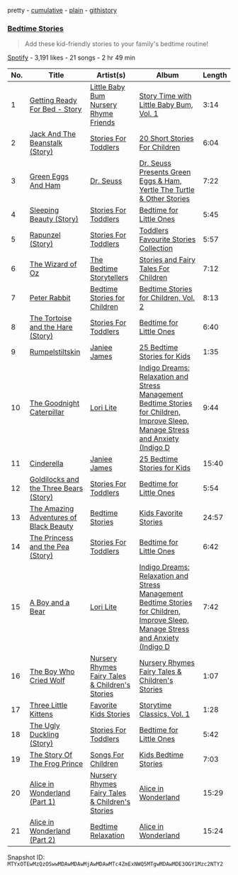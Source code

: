 pretty - [cumulative](/playlists/cumulative/37i9dQZF1DX4mDnU0PhsMn.md) - [plain](/playlists/plain/37i9dQZF1DX4mDnU0PhsMn) - [githistory](https://github.githistory.xyz/mackorone/spotify-playlist-archive/blob/main/playlists/plain/37i9dQZF1DX4mDnU0PhsMn)

### [Bedtime Stories](https://open.spotify.com/playlist/37i9dQZF1DX4mDnU0PhsMn)

> Add these kid\-friendly stories to your family's bedtime routine!

[Spotify](https://open.spotify.com/user/spotify) - 3,191 likes - 21 songs - 2 hr 49 min

| No. | Title | Artist(s) | Album | Length |
|---|---|---|---|---|
| 1 | [Getting Ready For Bed \- Story](https://open.spotify.com/track/0HsvvS1E3p3LDDmc80gnfz) | [Little Baby Bum Nursery Rhyme Friends](https://open.spotify.com/artist/0lFDQOEK5OwsyPXb1aWJzY) | [Story Time with Little Baby Bum, Vol\. 1](https://open.spotify.com/album/3e7dcDIRVZFdXHrFR6psl9) | 3:14 |
| 2 | [Jack And The Beanstalk \(Story\)](https://open.spotify.com/track/2ZvvSsOGT525mutZ8E5QNY) | [Stories For Toddlers](https://open.spotify.com/artist/7cIXL5JyiArbs8waV8VORf) | [20 Short Stories For Children](https://open.spotify.com/album/0uBlUZotf91jnF1RZRFWon) | 6:04 |
| 3 | [Green Eggs And Ham](https://open.spotify.com/track/6Ea1FU45HZRpJKfOLHiAzS) | [Dr\. Seuss](https://open.spotify.com/artist/4mi47OiK1uIz0TygMvYgW2) | [Dr\. Seuss Presents Green Eggs & Ham, Yertle The Turtle & Other Stories](https://open.spotify.com/album/0UbpYOdPqLgYk31aCt3K3X) | 7:22 |
| 4 | [Sleeping Beauty \(Story\)](https://open.spotify.com/track/3tKStpbMir5SAw2S0cIPzt) | [Stories For Toddlers](https://open.spotify.com/artist/7cIXL5JyiArbs8waV8VORf) | [Bedtime for Little Ones](https://open.spotify.com/album/630H45p90O4dvVeRZShsRn) | 5:45 |
| 5 | [Rapunzel \(Story\)](https://open.spotify.com/track/3QViZYW0ksBebvqz4fc0wO) | [Stories For Toddlers](https://open.spotify.com/artist/7cIXL5JyiArbs8waV8VORf) | [Toddlers Favourite Stories Collection](https://open.spotify.com/album/1NsItWtprz5RKjM0bTVnNF) | 5:57 |
| 6 | [The Wizard of Oz](https://open.spotify.com/track/3xUx5KdNIzHNfSr1cI2vBk) | [The Bedtime Storytellers](https://open.spotify.com/artist/1m4Ng2L0Da8FywFWinf4Nl) | [Stories and Fairy Tales For Children](https://open.spotify.com/album/2nbHFPhZkdSehLAl7Yhkyq) | 7:12 |
| 7 | [Peter Rabbit](https://open.spotify.com/track/2JFfSbNOHs91Wquns0gH0p) | [Bedtime Stories for Children](https://open.spotify.com/artist/3b95BHm1SvUryc9UbFtHfd) | [Bedtime Stories for Children, Vol\. 2](https://open.spotify.com/album/0ft4UGtXqEkbK6RtMBv933) | 8:13 |
| 8 | [The Tortoise and the Hare \(Story\)](https://open.spotify.com/track/1KWwuVx7kY6sXUqjk7i008) | [Stories For Toddlers](https://open.spotify.com/artist/7cIXL5JyiArbs8waV8VORf) | [Bedtime for Little Ones](https://open.spotify.com/album/630H45p90O4dvVeRZShsRn) | 6:40 |
| 9 | [Rumpelstiltskin](https://open.spotify.com/track/3HxFS8ZPUAsOgO3kNPJ097) | [Janiee James](https://open.spotify.com/artist/4wmqwgqoTjQcKTapdaMwz5) | [25 Bedtime Stories for Kids](https://open.spotify.com/album/79YPuS2utWMv270kNBX4i6) | 1:35 |
| 10 | [The Goodnight Caterpillar](https://open.spotify.com/track/799xdY8n9X574q7WTFpkdX) | [Lori Lite](https://open.spotify.com/artist/4eqky1ghWjkRjvqofY5Gp9) | [Indigo Dreams: Relaxation and Stress Management Bedtime Stories for Children, Improve Sleep, Manage Stress and Anxiety \(Indigo D](https://open.spotify.com/album/1JDABHSUCjWeznpsOnnb0Y) | 9:44 |
| 11 | [Cinderella](https://open.spotify.com/track/7rB0zASw3E1WSA8RCBWXRk) | [Janiee James](https://open.spotify.com/artist/4wmqwgqoTjQcKTapdaMwz5) | [25 Bedtime Stories for Kids](https://open.spotify.com/album/79YPuS2utWMv270kNBX4i6) | 15:40 |
| 12 | [Goldilocks and the Three Bears \(Story\)](https://open.spotify.com/track/1Ir4YxNcWk99poVotx2E4t) | [Stories For Toddlers](https://open.spotify.com/artist/7cIXL5JyiArbs8waV8VORf) | [Bedtime for Little Ones](https://open.spotify.com/album/630H45p90O4dvVeRZShsRn) | 5:54 |
| 13 | [The Amazing Adventures of Black Beauty](https://open.spotify.com/track/4AjTpMO9ZaHFtxNZDuPM99) | [Bedtime Stories](https://open.spotify.com/artist/09ef61Ojd1f90aoy2Kwa88) | [Kids Favorite Stories](https://open.spotify.com/album/2Hl9xjq24KlNWO8491toe8) | 24:57 |
| 14 | [The Princess and the Pea \(Story\)](https://open.spotify.com/track/1Q3XKIk1xCuIAwWa29bQSt) | [Stories For Toddlers](https://open.spotify.com/artist/7cIXL5JyiArbs8waV8VORf) | [Bedtime for Little Ones](https://open.spotify.com/album/630H45p90O4dvVeRZShsRn) | 6:42 |
| 15 | [A Boy and a Bear](https://open.spotify.com/track/2MN9oKfjBzS5jR46XDc4sX) | [Lori Lite](https://open.spotify.com/artist/4eqky1ghWjkRjvqofY5Gp9) | [Indigo Dreams: Relaxation and Stress Management Bedtime Stories for Children, Improve Sleep, Manage Stress and Anxiety \(Indigo D](https://open.spotify.com/album/1JDABHSUCjWeznpsOnnb0Y) | 7:42 |
| 16 | [The Boy Who Cried Wolf](https://open.spotify.com/track/6vN69mGRkl1ZeYAbxh0Coq) | [Nursery Rhymes Fairy Tales & Children's Stories](https://open.spotify.com/artist/6UIrRVqclDd9pb8t7JdfY4) | [Nursery Rhymes Fairy Tales & Children's Stories](https://open.spotify.com/album/5GnlOhtEjWAfs20325zIUB) | 1:07 |
| 17 | [Three Little Kittens](https://open.spotify.com/track/0N2V7sftvOiPJLcpEVivK4) | [Favorite Kids Stories](https://open.spotify.com/artist/4xWMewm6CYMstu0sPgd9jJ) | [Storytime Classics, Vol\. 1](https://open.spotify.com/album/51g5viCaYjOW5XO4qX1RCD) | 1:28 |
| 18 | [The Ugly Duckling \(Story\)](https://open.spotify.com/track/6fHqGliYDR6obyBmGKuzc7) | [Stories For Toddlers](https://open.spotify.com/artist/7cIXL5JyiArbs8waV8VORf) | [Bedtime for Little Ones](https://open.spotify.com/album/630H45p90O4dvVeRZShsRn) | 5:42 |
| 19 | [The Story Of The Frog Prince](https://open.spotify.com/track/1fRUsSzRbmYCNOXhXuZQ6d) | [Songs For Children](https://open.spotify.com/artist/146SSgKkViZRsQtP0wsSAF) | [Kids Bedtime Stories](https://open.spotify.com/album/1VojCq0G5r48IqQjvOM6RZ) | 7:03 |
| 20 | [Alice in Wonderland \(Part 1\)](https://open.spotify.com/track/7tuTGoef23xjShoEgsullR) | [Nursery Rhymes Fairy Tales & Children's Stories](https://open.spotify.com/artist/6UIrRVqclDd9pb8t7JdfY4) | [Alice in Wonderland](https://open.spotify.com/album/1pSSIgkdjuOmF9AUmtI76k) | 15:29 |
| 21 | [Alice in Wonderland \(Part 2\)](https://open.spotify.com/track/6uCInBbNnevl9qzjAoOi5P) | [Bedtime Relaxation](https://open.spotify.com/artist/1Kk8SaMtzNguy3NDUI6kPw) | [Alice in Wonderland](https://open.spotify.com/album/1pSSIgkdjuOmF9AUmtI76k) | 15:24 |

Snapshot ID: `MTYxOTEwMzQzOSwwMDAwMDAwMjAwMDAwMTc4ZmExNWQ5MTgwMDAwMDE3OGY1Mzc2NTY2`
